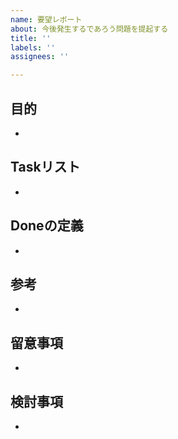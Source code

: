 ```yaml
---
name: 要望レポート
about: 今後発生するであろう問題を提起する
title: ''
labels: ''
assignees: ''

---
```


## 目的
- 
## Taskリスト
- 
## Doneの定義
- 
## 参考
- 
## 留意事項
- 
## 検討事項
-
